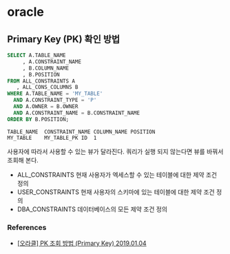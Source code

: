 # oracle

## Primary Key (PK) 확인 방법

```sql
SELECT A.TABLE_NAME
     , A.CONSTRAINT_NAME
     , B.COLUMN_NAME
     , B.POSITION
FROM ALL_CONSTRAINTS A
   , ALL_CONS_COLUMNS B
WHERE A.TABLE_NAME = 'MY_TABLE'
  AND A.CONSTRAINT_TYPE = 'P'
  AND A.OWNER = B.OWNER
  AND A.CONSTRAINT_NAME = B.CONSTRAINT_NAME
ORDER BY B.POSITION;
```

```
TABLE_NAME	CONSTRAINT_NAME	COLUMN_NAME	POSITION
MY_TABLE	MY_TABLE_PK	ID	1
```

사용자에 따라서 사용할 수 있는 뷰가 달라진다. 쿼리가 실행 되지 않는다면 뷰를 바꿔서 조회해 본다.

* ALL_CONSTRAINTS 현재 사용자가 엑세스할 수 있는 테이블에 대한 제약 조건 정의
* USER_CONSTRAINTS 현재 사용자의 스키마에 있는 테이블에 대한 제약 조건 정의
* DBA_CONSTRAINTS 데이터베이스의 모든 제약 조건 정의

### References
* [[오라클] PK 조회 방법 (Primary Key) 2019.01.04](https://gent.tistory.com/202)
